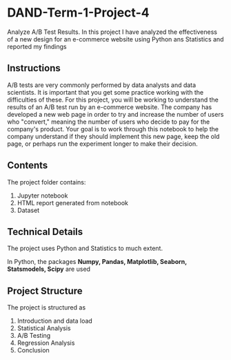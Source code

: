 # DAND-Term-1-Project-4
Analyze A/B Test Results. In this project I have analyzed the effectiveness of a new design for an e-commerce website using Python ans Statistics and reported my findings

## Instructions

A/B tests are very commonly performed by data analysts and data scientists. It is important that you get some practice working with the difficulties of these.
For this project, you will be working to understand the results of an A/B test run by an e-commerce website. The company has developed a new web page in order to try and increase the number of users who "convert," meaning the number of users who decide to pay for the company's product. Your goal is to work through this notebook to help the company understand if they should implement this new page, keep the old page, or perhaps run the experiment longer to make their decision.

## Contents

The project folder contains:
1. Jupyter notebook
2. HTML report generated from notebook
3. Dataset

## Technical Details

The project uses Python and Statistics to much extent.

In Python, the packages **Numpy, Pandas, Matplotlib, Seaborn, Statsmodels, Scipy** are used

## Project Structure

The project is structured as
1. Introduction and data load
2. Statistical Analysis
3. A/B Testing
4. Regression Analysis
5. Conclusion
